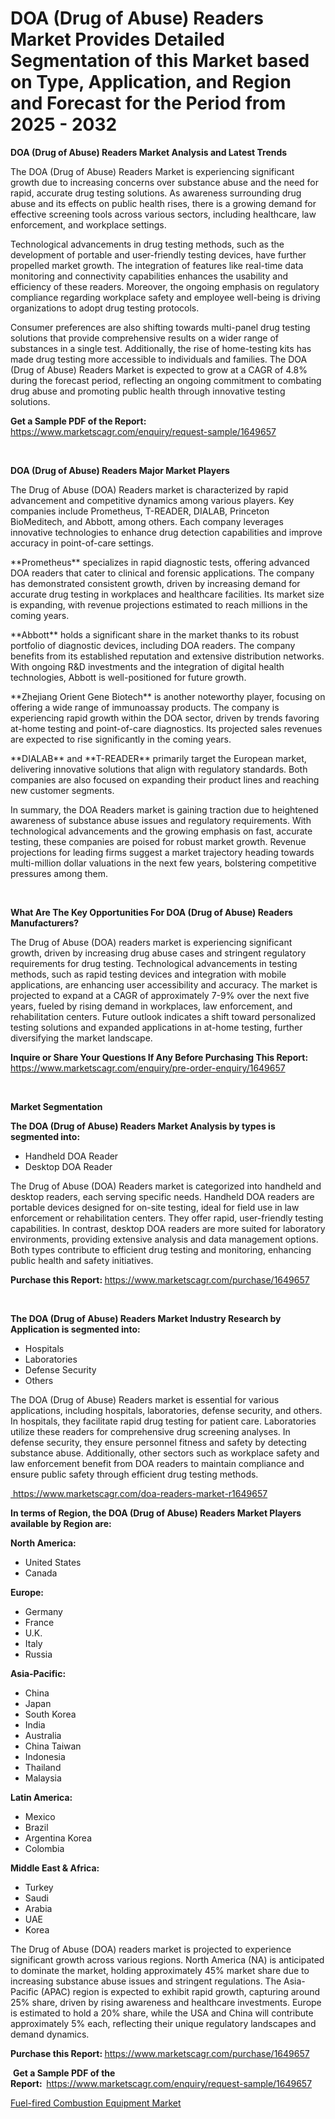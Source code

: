 <p><h1>DOA (Drug of Abuse) Readers Market Provides Detailed Segmentation of this Market based on Type, Application, and Region and Forecast for the Period from 2025 - 2032</h1></p><p><strong>DOA (Drug of Abuse) Readers Market Analysis and Latest Trends</strong></p>
<p><p>The DOA (Drug of Abuse) Readers Market is experiencing significant growth due to increasing concerns over substance abuse and the need for rapid, accurate drug testing solutions. As awareness surrounding drug abuse and its effects on public health rises, there is a growing demand for effective screening tools across various sectors, including healthcare, law enforcement, and workplace settings.</p><p>Technological advancements in drug testing methods, such as the development of portable and user-friendly testing devices, have further propelled market growth. The integration of features like real-time data monitoring and connectivity capabilities enhances the usability and efficiency of these readers. Moreover, the ongoing emphasis on regulatory compliance regarding workplace safety and employee well-being is driving organizations to adopt drug testing protocols.</p><p>Consumer preferences are also shifting towards multi-panel drug testing solutions that provide comprehensive results on a wider range of substances in a single test. Additionally, the rise of home-testing kits has made drug testing more accessible to individuals and families. The DOA (Drug of Abuse) Readers Market is expected to grow at a CAGR of 4.8% during the forecast period, reflecting an ongoing commitment to combating drug abuse and promoting public health through innovative testing solutions.</p></p>
<p><strong>Get a Sample PDF of the Report:&nbsp;</strong> <a href="https://www.marketscagr.com/enquiry/request-sample/1649657?utm_campaign=1126&utm_medium=2&utm_source=Github&utm_content=ia&utm_term=26032025&utm_id=doa-drug-of-abuse-readers">https://www.marketscagr.com/enquiry/request-sample/1649657</a></p>
<p>&nbsp;</p>
<p><strong>DOA (Drug of Abuse) Readers Major Market Players</strong></p>
<p><p>The Drug of Abuse (DOA) Readers market is characterized by rapid advancement and competitive dynamics among various players. Key companies include Prometheus, T-READER, DIALAB, Princeton BioMeditech, and Abbott, among others. Each company leverages innovative technologies to enhance drug detection capabilities and improve accuracy in point-of-care settings.</p><p>**Prometheus** specializes in rapid diagnostic tests, offering advanced DOA readers that cater to clinical and forensic applications. The company has demonstrated consistent growth, driven by increasing demand for accurate drug testing in workplaces and healthcare facilities. Its market size is expanding, with revenue projections estimated to reach millions in the coming years.</p><p>**Abbott** holds a significant share in the market thanks to its robust portfolio of diagnostic devices, including DOA readers. The company benefits from its established reputation and extensive distribution networks. With ongoing R&D investments and the integration of digital health technologies, Abbott is well-positioned for future growth.</p><p>**Zhejiang Orient Gene Biotech** is another noteworthy player, focusing on offering a wide range of immunoassay products. The company is experiencing rapid growth within the DOA sector, driven by trends favoring at-home testing and point-of-care diagnostics. Its projected sales revenues are expected to rise significantly in the coming years.</p><p>**DIALAB** and **T-READER** primarily target the European market, delivering innovative solutions that align with regulatory standards. Both companies are also focused on expanding their product lines and reaching new customer segments.</p><p>In summary, the DOA Readers market is gaining traction due to heightened awareness of substance abuse issues and regulatory requirements. With technological advancements and the growing emphasis on fast, accurate testing, these companies are poised for robust market growth. Revenue projections for leading firms suggest a market trajectory heading towards multi-million dollar valuations in the next few years, bolstering competitive pressures among them.</p></p>
<p>&nbsp;</p>
<p><strong>What Are The Key Opportunities For DOA (Drug of Abuse) Readers Manufacturers?</strong></p>
<p><p>The Drug of Abuse (DOA) readers market is experiencing significant growth, driven by increasing drug abuse cases and stringent regulatory requirements for drug testing. Technological advancements in testing methods, such as rapid testing devices and integration with mobile applications, are enhancing user accessibility and accuracy. The market is projected to expand at a CAGR of approximately 7-9% over the next five years, fueled by rising demand in workplaces, law enforcement, and rehabilitation centers. Future outlook indicates a shift toward personalized testing solutions and expanded applications in at-home testing, further diversifying the market landscape.</p></p>
<p><strong>Inquire or Share Your Questions If Any Before Purchasing This Report:</strong> <a href="https://www.marketscagr.com/enquiry/pre-order-enquiry/1649657?utm_campaign=1126&utm_medium=2&utm_source=Github&utm_content=ia&utm_term=26032025&utm_id=doa-drug-of-abuse-readers">https://www.marketscagr.com/enquiry/pre-order-enquiry/1649657</a></p>
<p>&nbsp;</p>
<p><strong>Market Segmentation</strong></p>
<p><strong>The DOA (Drug of Abuse) Readers Market Analysis by types is segmented into:</strong></p>
<p><ul><li>Handheld DOA Reader</li><li>Desktop DOA Reader</li></ul></p>
<p><p>The Drug of Abuse (DOA) Readers market is categorized into handheld and desktop readers, each serving specific needs. Handheld DOA readers are portable devices designed for on-site testing, ideal for field use in law enforcement or rehabilitation centers. They offer rapid, user-friendly testing capabilities. In contrast, desktop DOA readers are more suited for laboratory environments, providing extensive analysis and data management options. Both types contribute to efficient drug testing and monitoring, enhancing public health and safety initiatives.</p></p>
<p><strong>Purchase this Report:&nbsp;</strong><a href="https://www.marketscagr.com/purchase/1649657?utm_campaign=1126&utm_medium=2&utm_source=Github&utm_content=ia&utm_term=26032025&utm_id=doa-drug-of-abuse-readers">https://www.marketscagr.com/purchase/1649657</a></p>
<p>&nbsp;</p>
<p><strong>The DOA (Drug of Abuse) Readers Market Industry Research by Application is segmented into:</strong></p>
<p><ul><li>Hospitals</li><li>Laboratories</li><li>Defense Security</li><li>Others</li></ul></p>
<p><p>The DOA (Drug of Abuse) Readers market is essential for various applications, including hospitals, laboratories, defense security, and others. In hospitals, they facilitate rapid drug testing for patient care. Laboratories utilize these readers for comprehensive drug screening analyses. In defense security, they ensure personnel fitness and safety by detecting substance abuse. Additionally, other sectors such as workplace safety and law enforcement benefit from DOA readers to maintain compliance and ensure public safety through efficient drug testing methods.</p></p>
<p><a href="https://www.marketscagr.com/doa-readers-market-r1649657?utm_campaign=1126&utm_medium=2&utm_source=Github&utm_content=ia&utm_term=26032025&utm_id=doa-drug-of-abuse-readers">&nbsp;https://www.marketscagr.com/doa-readers-market-r1649657</a></p>
<p><strong>In terms of Region, the DOA (Drug of Abuse) Readers Market Players available by Region are:</strong></p>
<p>
    <p> <strong> North America: </strong>
        <ul>
            <li>United States</li>
            <li>Canada</li>
        </ul>
        </p> 
    <p> <strong> Europe: </strong>
        <ul>
            <li>Germany</li>
            <li>France</li>
            <li>U.K.</li>
            <li>Italy</li>
            <li>Russia</li>
        </ul>
        </p> 
    <p> <strong> Asia-Pacific: </strong>
        <ul>
            <li>China</li>
            <li>Japan</li>
            <li>South Korea</li>
            <li>India</li>
            <li>Australia</li>
            <li>China Taiwan</li>
            <li>Indonesia</li>
            <li>Thailand</li>
            <li>Malaysia</li>
        </ul>
        </p> 
    <p> <strong> Latin America: </strong>
        <ul>
            <li>Mexico</li>
            <li>Brazil</li>
            <li>Argentina Korea</li>
            <li>Colombia</li>
        </ul>
        </p> 
    <p> <strong> Middle East & Africa: </strong>
        <ul>
            <li>Turkey</li>
            <li>Saudi</li>
            <li>Arabia</li>
            <li>UAE</li>
            <li>Korea</li>
        </ul>
    </p>
    </p>
<p><p>The Drug of Abuse (DOA) readers market is projected to experience significant growth across various regions. North America (NA) is anticipated to dominate the market, holding approximately 45% market share due to increasing substance abuse issues and stringent regulations. The Asia-Pacific (APAC) region is expected to exhibit rapid growth, capturing around 25% share, driven by rising awareness and healthcare investments. Europe is estimated to hold a 20% share, while the USA and China will contribute approximately 5% each, reflecting their unique regulatory landscapes and demand dynamics.</p></p>
<p><strong>Purchase this Report: </strong><a href="https://www.marketscagr.com/purchase/1649657?utm_campaign=1126&utm_medium=2&utm_source=Github&utm_content=ia&utm_term=26032025&utm_id=doa-drug-of-abuse-readers">https://www.marketscagr.com/purchase/1649657</a></p>
<p>&nbsp;<strong>Get a Sample PDF of the Report:&nbsp;&nbsp;</strong><a href="https://www.marketscagr.com/enquiry/request-sample/1649657?utm_campaign=1126&utm_medium=2&utm_source=Github&utm_content=ia&utm_term=26032025&utm_id=doa-drug-of-abuse-readers">https://www.marketscagr.com/enquiry/request-sample/1649657</a></p>
<p><strong></strong></p>
<p><p><a href="https://github.com/julyju69/Market-Research-Report-List-6/blob/main/fuel-fired-combustion-equipment-market.md?utm_campaign=1126&utm_medium=2&utm_source=Github&utm_content=ia&utm_term=26032025&utm_id=doa-drug-of-abuse-readers">Fuel-fired Combustion Equipment Market</a></p></p>